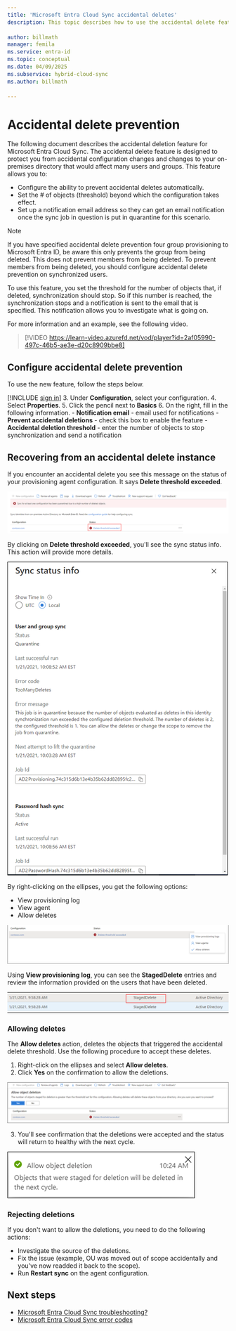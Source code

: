 ```yaml
---
title: 'Microsoft Entra Cloud Sync accidental deletes'
description: This topic describes how to use the accidental delete feature to prevent deletions.

author: billmath
manager: femila
ms.service: entra-id
ms.topic: conceptual
ms.date: 04/09/2025
ms.subservice: hybrid-cloud-sync
ms.author: billmath

---
```


# Accidental delete prevention

The following document describes the accidental deletion feature for Microsoft Entra Cloud Sync. The accidental delete feature is designed to protect you from accidental configuration changes and changes to your on-premises directory that would affect many users and groups. This feature allows you to:

- Configure the ability to prevent accidental deletes automatically. 
- Set the # of objects (threshold) beyond which the configuration takes effect.
- Set up a notification email address so they can get an email notification once the sync job in question is put in quarantine for this scenario.

>[!NOTE]
>If you have specified accidental delete prevention four group provisioning to Microsoft Entra ID, be aware this only prevents the group from being deleted. This does not prevent members from being deleted. To prevent members from being deleted, you should configure accidental delete prevention on synchronized users.

To use this feature, you set the threshold for the number of objects that, if deleted, synchronization should stop. So if this number is reached, the synchronization stops and a notification is sent to the email that is specified. This notification allows you to investigate what is going on.

For more information and an example, see the following video.

> [!VIDEO https://learn-video.azurefd.net/vod/player?id=2af05990-497c-46b5-ae3e-d20c8909bbe8]


## Configure accidental delete prevention
To use the new feature, follow the steps below.


 [!INCLUDE [sign in](~/includes/cloud-sync-sign-in.md)]
 3. Under **Configuration**, select your configuration.
 4. Select **Properties**.
 5. Click the pencil next to **Basics**
 6. On the right, fill in the following information.
	- **Notification email** - email used for notifications
	- **Prevent accidental deletions** - check this box to enable the feature
	- **Accidental deletion threshold** - enter the number of objects to stop synchronization and send a notification


## Recovering from an accidental delete instance
If you encounter an accidental delete you see this message on the status of your provisioning agent configuration. It says **Delete threshold exceeded**.
 
![Accidental delete status](media/how-to-accidental-deletes/delete-1.png)

By clicking on **Delete threshold exceeded**, you'll see the sync status info. This action will provide more details. 
 
 ![Sync status](media/how-to-accidental-deletes/delete-2.png)

By right-clicking on the ellipses, you get the following options:
 - View provisioning log
 - View agent
 - Allow deletes

 ![Right click](media/how-to-accidental-deletes/delete-3.png)

Using **View provisioning log**, you can see the **StagedDelete** entries and review the information provided on the users that have been deleted.
 
 ![Provisioning logs](media/how-to-accidental-deletes/delete-7.png)

### Allowing deletes

The **Allow deletes** action, deletes the objects that triggered the accidental delete threshold. Use the following procedure to accept these deletes. 

1. Right-click on the ellipses and select **Allow deletes**.
2. Click **Yes** on the confirmation to allow the deletions.
 
 ![Yes on confirmation](media/how-to-accidental-deletes/delete-4.png)

3. You'll see confirmation that the deletions were accepted and the status will return to healthy with the next cycle. 
 
 ![Accept deletes](media/how-to-accidental-deletes/delete-8.png)

### Rejecting deletions

If you don't want to allow the deletions, you need to do the following actions:
- Investigate the source of the deletions.
- Fix the issue (example, OU was moved out of scope accidentally and you've now readded it back to the scope).
- Run **Restart sync** on the agent configuration.

## Next steps 

- [Microsoft Entra Cloud Sync troubleshooting?](how-to-troubleshoot.md)
- [Microsoft Entra Cloud Sync error codes](reference-error-codes.md)
 
